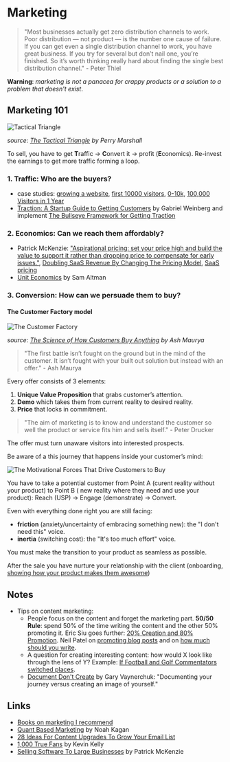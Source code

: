 # Marketing

> "Most businesses actually get zero distribution channels to work. Poor distribution — not product — is the number one cause of failure. If you can get even a single distribution channel to work, you have great business. If you try for several but don’t nail one, you’re finished. So it’s worth thinking really hard about finding the single best distribution channel." - Peter Thiel

**Warning**: _marketing is not a panacea for crappy products or a solution to a problem that doesn't exist_.

## Marketing 101

![Tactical Triangle](https://s3.amazonaws.com/psma-legacy-images/2009/10/ttriangle.png)

_source:_ [_The Tactical Triangle_](https://www.perrymarshall.com/2100/tactical-triangle/) _by Perry Marshall_

To sell, you have to get **T**raffic → **C**onvert it → profit \(**E**conomics\). Re-invest the earnings to get more traffic forming a loop.

### 1. **Traffic**: Who are the buyers?

* case studies: [growing a website](https://sumo.com/stories/growing-website), [first 10000 visitors](https://sumo.com/stories/first-10000-visitors-sarah-peterson), [0-10k](https://sumo.com/stories/0-10k-nat-eliason), [100,000 Visitors in 1 Year](https://okdork.com/grow-blog-100000-visitors-less-year/)
* [Traction: A Startup Guide to Getting Customers](https://www.goodreads.com/book/show/22091581-traction) by Gabriel Weinberg and implement [The Bullseye Framework for Getting Traction](https://medium.com/@yegg/the-bullseye-framework-for-getting-traction-ef49d05bfd7e)

### 2. **Economics**: Can we reach them affordably?

* Patrick McKenzie: ["Aspirational pricing: set your price high and build the value to support it rather than dropping price to compensate for early issues."](https://twitter.com/patio11/status/638362266778365952), [Doubling SaaS Revenue By Changing The Pricing Model](https://www.kalzumeus.com/2012/08/13/doubling-saas-revenue/), [SaaS pricing](https://training.kalzumeus.com/newsletters/archive/saas_pricing)
* [Unit Economics](http://blog.samaltman.com/unit-economics) by Sam Altman

### 3. **Conversion**: How can we persuade them to buy?

#### The Customer Factory model

![The Customer Factory](https://cdn-images-1.medium.com/max/800/0*7VHpW523MitQv6qK.png)

_source:_ [_The Science of How Customers Buy Anything_](https://blog.leanstack.com/the-science-of-how-customers-buy-anything-84e72920e644) _by Ash Maurya_

> "The first battle isn’t fought on the ground but in the mind of the customer. It isn’t fought with your built out solution but instead with an offer." - Ash Maurya

Every offer consists of 3 elements: 

1. **Unique Value Proposition** that grabs customer’s attention. 
2. **Demo** which takes them from current reality to desired reality. 
3. **Price** that locks in commitment.

> "The aim of marketing is to know and understand the customer so well the product or service fits him and sells itself." - Peter Drucker

The offer must turn unaware visitors into interested prospects.

Be aware of a this journey that happens inside your customer’s mind:

![The Motivational Forces That Drive Customers to Buy](https://cdn-images-1.medium.com/max/800/0*_HyzghYYi1LacO86.png)

You have to take a potential customer from Point A \(curent reality without your product\) to Point B \( new reality where they need and use your product\): Reach \(USP\) → Engage \(demonstrate\) → Convert.

Even with everything done right you are still facing:

* **friction** \(anxiety/uncertainty of embracing something new\): the "I don't need this" voice.
* **inertia** \(switching cost\): the "It's too much effort" voice.

You must make the transition to your product as seamless as possible.

After the sale you have nurture your relationship with the client \(onboarding, [showing how your product makes them awesome](https://www.goodreads.com/book/show/24737268-badass)\)

## Notes

* Tips on content marketing:
  * People focus on the content and forget the marketing part. **50/50 Rule**: spend 50% of the time writing the content and the other 50% promoting it. Eric Siu goes further: [20% Creation and 80% Promotion](https://www.singlegrain.com/blog-posts/content-marketing/why-content-marketing-should-always-be-20-creation-and-80-promotion/). Neil Patel on [promoting blog posts](https://neilpatel.com/blog/the-uncensored-guide-to-promoting-a-blog-post/) and on [how much should you write](https://neilpatel.com/blog/write-fewer-blog-posts/).
  * A question for creating interesting content: how would X look like through the lens of Y? Example: [If Football and Golf Commentators switched places](https://www.youtube.com/watch?v=nXzLu4Ps3dY).
  * [Document Don't Create](https://www.garyvaynerchuk.com/creating-content-that-builds-your-personal-brand/) by Gary Vaynerchuk: "Documenting your journey versus creating an image of yourself."

## Links

* [Books on marketing I recommend](https://wiki.stojanow.com/books#marketing) 
* [Quant Based Marketing](https://github.com/psto/episteme/tree/4be4f8804a51ebbd652065d912c2f0258aad3392/quant-based-marketing-for-pre-launch-start-up/README.md) by Noah Kagan
* [28 Ideas For Content Upgrades To Grow Your Email List](https://sumo.com/stories/content-upgrades)
* [1,000 True Fans](https://kk.org/thetechnium/1000-true-fans/) by Kevin Kelly
* [Selling Software To Large Businesses](https://training.kalzumeus.com/newsletters/archive/enterprise_sales) by Patrick McKenzie

